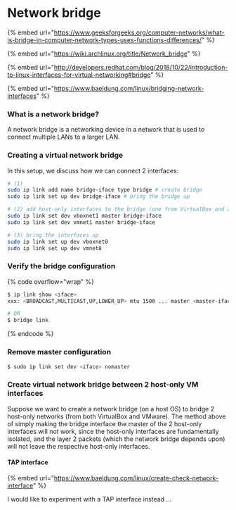 # Network bridge

{% embed url="https://www.geeksforgeeks.org/computer-networks/what-is-bridge-in-computer-network-types-uses-functions-differences/" %}

{% embed url="https://wiki.archlinux.org/title/Network_bridge" %}

{% embed url="http://developers.redhat.com/blog/2018/10/22/introduction-to-linux-interfaces-for-virtual-networking#bridge" %}

{% embed url="https://www.baeldung.com/linux/bridging-network-interfaces" %}

### What is a network bridge?

A network bridge is a networking device in a network that is used to connect multiple LANs to a larger LAN.

### Creating a virtual network bridge

In this setup, we discuss how we can connect 2 interfaces:&#x20;

```sh
# (1) 
sudo ip link add name bridge-iface type bridge # create bridge
sudo ip link set up dev bridge-iface # bring the bridge up

# (2) add host-only interfaces to the bridge (one from VirtualBox and another from VMware)
sudo ip link set dev vboxnet1 master bridge-iface
sudo ip link set dev vmnet1 master bridge-iface

# (3) bring the interfaces up
sudo ip link set up dev vboxnet0
sudo ip link set up dev vmnet8

```

### Verify the bridge configuration

{% code overflow="wrap" %}
```sh
$ ip link show <iface> 
xxx: <BROADCAST,MULTICAST,UP,LOWER_UP> mtu 1500 ... master <master-iface> # noticen the text master <master-iface>

# OR
$ bridge link
```
{% endcode %}

### Remove master configuration

```sh
$ sudo ip link set dev <iface> nomaster
```

### Create virtual network bridge between 2 host-only VM interfaces

Suppose we want to create a network bridge (on a host OS) to bridge 2 host-only networks (from both VirtualBox and VMware). The method above of simply making the bridge interface the master of the 2 host-only interfaces will not work, since the host-only interfaces are fundamentally isolated, and the layer 2 packets (which the network bridge depends upon) will not leave the respective host-only interfaces.

#### TAP interface

{% embed url="https://www.baeldung.com/linux/create-check-network-interface" %}

I would like to experiment with a TAP interface instead ...

